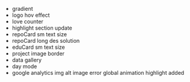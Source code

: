 - gradient
- logo hov effect
- love counter
- highlight section update
- repoCard sm text size
- repoCard long des solution
- eduCard sm text size
- project image border
- data gallery
- day mode
- google analytics
  img alt
  image error
  global animation
  highlight added
